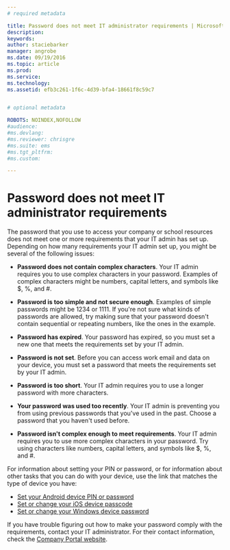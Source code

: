 ```yaml
---
# required metadata

title: Password does not meet IT administrator requirements | Microsoft Intune
description:
keywords:
author: staciebarker
manager: angrobe
ms.date: 09/19/2016
ms.topic: article
ms.prod:
ms.service:
ms.technology:
ms.assetid: efb3c261-1f6c-4d39-bfa4-18661f8c59c7


# optional metadata

ROBOTS: NOINDEX,NOFOLLOW
#audience:
#ms.devlang:
#ms.reviewer: chrisgre
#ms.suite: ems
#ms.tgt_pltfrm:
#ms.custom:

---
```


# Password does not meet IT administrator requirements

The password that you use to access your company or school resources does not meet one or more requirements that your IT admin has set up. Depending on how many requirements your IT admin set up, you might be several of the following issues:

- **Password does not contain complex characters**. Your IT admin requires you to use complex characters in your password. Examples of complex characters might be numbers, capital letters, and symbols like $, %, and #. 

- **Password is too simple and not secure enough**. Examples of simple passwords might be 1234 or 1111. If you're not sure what kinds of passwords are allowed, try making sure that your password doesn't contain sequential or repeating numbers, like the ones in the example.

- **Password has expired**. Your password has expired, so you must set a new one that meets the requirements set by your IT admin.

- **Password is not set**. Before you can access work email and data on your device, you must set a password that meets the requirements set by your IT admin.

- **Password is too short**. Your IT admin requires you to use a longer password with more characters.

- **Your password was used too recently**. Your IT admin is preventing you from using previous passwords that you've used in the past. Choose a password that you haven't used before. 

- **Password isn't complex enough to meet requirements**. Your IT admin requires you to use more complex characters in your password. Try using characters like numbers, capital letters, and symbols like $, %, and #. 

For information about setting your PIN or password, or for information about other tasks that you can do with your device, use the link that matches the type of device you have:

- [Set your Android device PIN or password](set-your-pin-or-password-android.md)
- [Set or change your iOS device passcode](set-or-change-your-passcode-ios.md)
- [Set or change your Windows device password](set-or-change-your-password-windows.md)

If you have trouble figuring out how to make your password comply with the requirements, contact your IT administrator. For their contact information, check the [Company Portal website](http://portal.manage.microsoft.com).
